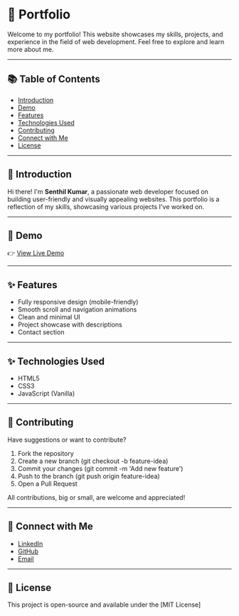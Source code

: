 # 💼 Portfolio

Welcome to my portfolio! This website showcases my skills, projects, and experience in the field of web development. Feel free to explore and learn more about me.

---

## 📚 Table of Contents

- [Introduction](#-introduction)
- [Demo](#-demo)
- [Features](#-features)
- [Technologies Used](#-technologies-used)
- [Contributing](#-contributing)
- [Connect with Me](#-connect-with-me)
- [License](#-license)

---

## 👋 Introduction

Hi there! I'm **Senthil Kumar**, a passionate web developer focused on building user-friendly and visually appealing websites. This portfolio is a reflection of my skills, showcasing various projects I've worked on.

---

## 🔗 Demo

👉 [View Live Demo](https://classy-x.github.io/Portfolio/)

---

## ✨ Features

- Fully responsive design (mobile-friendly)
- Smooth scroll and navigation animations
- Clean and minimal UI
- Project showcase with descriptions
- Contact section

---

## ✨ Technologies Used

- HTML5
- CSS3
- JavaScript (Vanilla)

---

## 🤝 Contributing

Have suggestions or want to contribute?

1. Fork the repository
2. Create a new branch (git checkout -b feature-idea)
3. Commit your changes (git commit -m 'Add new feature')
4. Push to the branch (git push origin feature-idea)
5. Open a Pull Request

All contributions, big or small, are welcome and appreciated!

---

## 🔗 Connect with Me

- [LinkedIn](https://www.linkedin.com/in/your-profile)
- [GitHub](https://github.com/classy-x)
- [Email](mailto:your.email@example.com)
  
---

## 📄 License

This project is open-source and available under the [MIT License]
